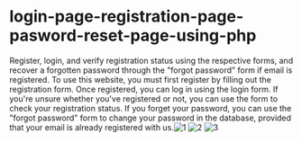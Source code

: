 # login-page-registration-page-pasword-reset-page-using-php
Register, login, and verify registration status using the respective forms, and recover a forgotten password through the "forgot password" form if email is registered.
To use this website, you must first register by filling out the registration form. Once registered, you can log in using the login form. If you're unsure whether you've registered or not, you can use the form to check your registration status. If you forget your password, you can use the "forgot password" form to change your password in the database, provided that your email is already registered with us.![1](https://user-images.githubusercontent.com/106007629/236403798-0ae8ea4f-90b5-4bb3-bcc4-ec6d78a3660f.png)
![2](https://user-images.githubusercontent.com/106007629/236403873-8def94d2-c376-44ac-b39c-439d40642dd3.png)
![3](https://user-images.githubusercontent.com/106007629/236403879-fbc0b10a-b662-4e84-ac3c-f2802684426a.png)

